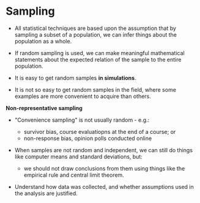 # Sampling

- All statistical techniques are based upon the assumption that by sampling a subset of a population, we can infer things about the population as a whole.

- If random sampling is used, we can make meaningful mathematical statements about the expected relation of the sample to the entire population.

- It is easy to get random samples **in simulations**.

- It is not so easy to get random samples in the field, where some examples are more convenient to acquire than others.

**Non-representative sampling**

- "Convenience sampling" is not usually random - e.g.:

  - survivor bias, course evaluatiopns at the end of a course; or
  - non-response bias, opinion polls conducted online

- When samples are not random and independent, we can still do things like computer means and standard deviations, but:

  - we should not draw conclusions from them using things like the empirical rule and central limit theorem.

- Understand how data was collected, and whether assumptions used in the analysis are justified.
